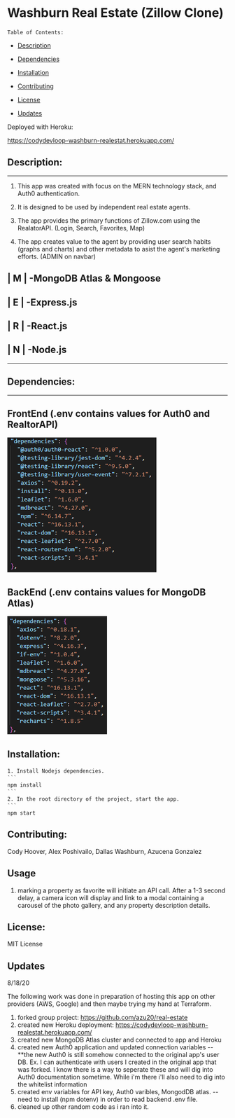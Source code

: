 

  # Washburn Real Estate (Zillow Clone)

    Table of Contents:
  
  - [Description](#description)
  
  - [Dependencies](#dependencies)
  
  - [Installation](#installation)
    
  - [Contributing](#contributing)
  
  - [License](#license)

  - [Updates](#updates)
  
  

  
  
Deployed with Heroku:
   
https://codydevloop-washburn-realestat.herokuapp.com/

## Description:
---
1. This app was created with focus on the MERN technology stack, and Auth0 authentication.

2. It is designed to be used by independent real estate agents.

3. The app  provides the primary functions of Zillow.com using the RealatorAPI. (Login, Search, Favorites, Map) 

4. The app creates value to the agent by providing user search habits (graphs and charts) and other metadata to asist the agent's marketing efforts.  (ADMIN on navbar)





## | M | -MongoDB Atlas & Mongoose 

## | E |   -Express.js 

## | R |   -React.js 

## | N |   -Node.js 
---

## Dependencies:  
---


## FrontEnd (.env contains values for Auth0 and RealtorAPI)

![front end ](https://github.com/codydevloop/real-estate/blob/master/client/public/images/frontend.PNG)
## BackEnd (.env contains values for MongoDB Atlas)
![front end ](https://github.com/codydevloop/real-estate/blob/master/client/public/images/backend.PNG)
          
  
## Installation:

    1. Install Nodejs dependencies.
    ```
    npm install
    ```
    2. In the root directory of the project, start the app.
    ```
    npm start
  
## Contributing:
  
  Cody Hoover, Alex Poshivailo, Dallas Washburn, Azucena Gonzalez
## Usage
1. marking a property as favorite will initiate an API call.  After a 1-3 second delay, a camera icon will display and link to a modal containing a carousel of the photo gallery, and any property description details.

## License:

MIT License

## Updates

8/18/20

The following work was done in preparation of hosting this app on other providers (AWS, Google) and then maybe trying my hand at Terraform.

1. forked group project: https://github.com/azu20/real-estate
2. created new Heroku deployment: https://codydevloop-washburn-realestat.herokuapp.com/
3. created new MongoDB Atlas cluster and connected to app and Heroku
4. created new Auth0 application and updated connection variables
-- **the new Auth0 is still somehow connected to the original app's user DB. Ex.  I can authenticate with users I created in the original app that was forked. I know there is a way to seperate these and will dig into Auth0 documentation sometime. While i'm there i'll also need to dig into the whitelist information
5. created env variables for API key, Auth0 varibles, MongodDB atlas.
-- need to install (npm dotenv) in order to read backend .env file.
6. cleaned up other random code as i ran into it.

  

